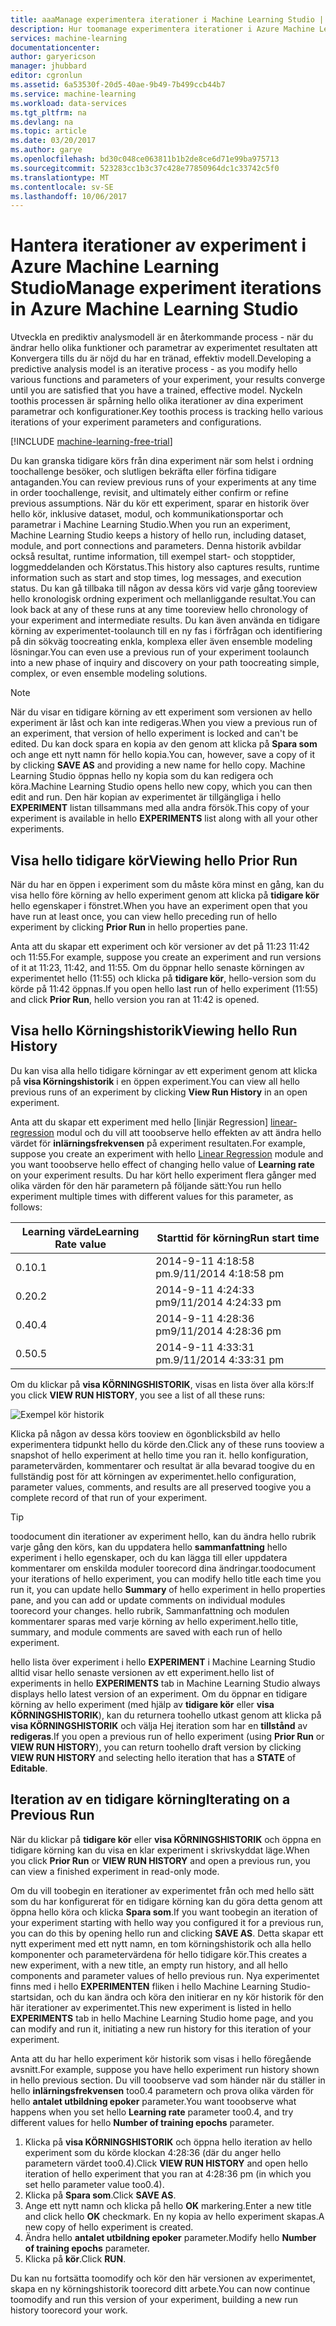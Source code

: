 ```yaml
---
title: aaaManage experimentera iterationer i Machine Learning Studio | Microsoft Docs
description: Hur toomanage experimentera iterationer i Azure Machine Learning Studio
services: machine-learning
documentationcenter: 
author: garyericson
manager: jhubbard
editor: cgronlun
ms.assetid: 6a53530f-20d5-40ae-9b49-7b499ccb44b7
ms.service: machine-learning
ms.workload: data-services
ms.tgt_pltfrm: na
ms.devlang: na
ms.topic: article
ms.date: 03/20/2017
ms.author: garye
ms.openlocfilehash: bd30c048ce063811b1b2de8ce6d71e99ba975713
ms.sourcegitcommit: 523283cc1b3c37c428e77850964dc1c33742c5f0
ms.translationtype: MT
ms.contentlocale: sv-SE
ms.lasthandoff: 10/06/2017
---
```

# <a name="manage-experiment-iterations-in-azure-machine-learning-studio"></a><span data-ttu-id="a9a78-103">Hantera iterationer av experiment i Azure Machine Learning Studio</span><span class="sxs-lookup"><span data-stu-id="a9a78-103">Manage experiment iterations in Azure Machine Learning Studio</span></span>
<span data-ttu-id="a9a78-104">Utveckla en prediktiv analysmodell är en återkommande process - när du ändrar hello olika funktioner och parametrar av experimentet resultaten att Konvergera tills du är nöjd du har en tränad, effektiv modell.</span><span class="sxs-lookup"><span data-stu-id="a9a78-104">Developing a predictive analysis model is an iterative process - as you modify hello various functions and parameters of your experiment, your results converge until you are satisfied that you have a trained, effective model.</span></span> <span data-ttu-id="a9a78-105">Nyckeln toothis processen är spårning hello olika iterationer av dina experiment parametrar och konfigurationer.</span><span class="sxs-lookup"><span data-stu-id="a9a78-105">Key toothis process is tracking hello various iterations of your experiment parameters and configurations.</span></span>

[!INCLUDE [machine-learning-free-trial](../../includes/machine-learning-free-trial.md)]

<span data-ttu-id="a9a78-106">Du kan granska tidigare körs från dina experiment när som helst i ordning toochallenge besöker, och slutligen bekräfta eller förfina tidigare antaganden.</span><span class="sxs-lookup"><span data-stu-id="a9a78-106">You can review previous runs of your experiments at any time in order toochallenge, revisit, and ultimately either confirm or refine previous assumptions.</span></span> <span data-ttu-id="a9a78-107">När du kör ett experiment, sparar en historik över hello kör, inklusive dataset, modul, och kommunikationsportar och parametrar i Machine Learning Studio.</span><span class="sxs-lookup"><span data-stu-id="a9a78-107">When you run an experiment, Machine Learning Studio keeps a history of hello run, including dataset, module, and port connections and parameters.</span></span> <span data-ttu-id="a9a78-108">Denna historik avbildar också resultat, runtime information, till exempel start- och stopptider, loggmeddelanden och Körstatus.</span><span class="sxs-lookup"><span data-stu-id="a9a78-108">This history also captures results, runtime information such as start and stop times, log messages, and execution status.</span></span> <span data-ttu-id="a9a78-109">Du kan gå tillbaka till någon av dessa körs vid varje gång tooreview hello kronologisk ordning experiment och mellanliggande resultat.</span><span class="sxs-lookup"><span data-stu-id="a9a78-109">You can look back at any of these runs at any time tooreview hello chronology of your experiment and intermediate results.</span></span> <span data-ttu-id="a9a78-110">Du kan även använda en tidigare körning av experimentet-toolaunch till en ny fas i förfrågan och identifiering på din sökväg toocreating enkla, komplexa eller även ensemble modeling lösningar.</span><span class="sxs-lookup"><span data-stu-id="a9a78-110">You can even use a previous run of your experiment toolaunch into a new phase of inquiry and discovery on your path toocreating simple, complex, or even ensemble modeling solutions.</span></span>

> [!NOTE]
> <span data-ttu-id="a9a78-111">När du visar en tidigare körning av ett experiment som versionen av hello experiment är låst och kan inte redigeras.</span><span class="sxs-lookup"><span data-stu-id="a9a78-111">When you view a previous run of an experiment, that version of hello experiment is locked and can't be edited.</span></span> <span data-ttu-id="a9a78-112">Du kan dock spara en kopia av den genom att klicka på **Spara som** och ange ett nytt namn för hello kopia.</span><span class="sxs-lookup"><span data-stu-id="a9a78-112">You can, however, save a copy of it by clicking **SAVE AS** and providing a new name for hello copy.</span></span> <span data-ttu-id="a9a78-113">Machine Learning Studio öppnas hello ny kopia som du kan redigera och köra.</span><span class="sxs-lookup"><span data-stu-id="a9a78-113">Machine Learning Studio opens hello new copy, which you can then edit and run.</span></span> <span data-ttu-id="a9a78-114">Den här kopian av experimentet är tillgängliga i hello **EXPERIMENT** listan tillsammans med alla andra försök.</span><span class="sxs-lookup"><span data-stu-id="a9a78-114">This copy of your experiment is available in hello **EXPERIMENTS** list along with all your other experiments.</span></span>
> 
> 

## <a name="viewing-hello-prior-run"></a><span data-ttu-id="a9a78-115">Visa hello tidigare kör</span><span class="sxs-lookup"><span data-stu-id="a9a78-115">Viewing hello Prior Run</span></span>
<span data-ttu-id="a9a78-116">När du har en öppen i experiment som du måste köra minst en gång, kan du visa hello före körning av hello experiment genom att klicka på **tidigare kör** hello egenskaper i fönstret.</span><span class="sxs-lookup"><span data-stu-id="a9a78-116">When you have an experiment open that you have run at least once, you can view hello preceding run of hello experiment by clicking **Prior Run** in hello properties pane.</span></span>

<span data-ttu-id="a9a78-117">Anta att du skapar ett experiment och kör versioner av det på 11:23 11:42 och 11:55.</span><span class="sxs-lookup"><span data-stu-id="a9a78-117">For example, suppose you create an experiment and run versions of it at 11:23, 11:42, and 11:55.</span></span> <span data-ttu-id="a9a78-118">Om du öppnar hello senaste körningen av experimentet hello (11:55) och klicka på **tidigare kör**, hello-version som du körde på 11:42 öppnas.</span><span class="sxs-lookup"><span data-stu-id="a9a78-118">If you open hello last run of hello experiment (11:55) and click **Prior Run**, hello version you ran at 11:42 is opened.</span></span>

## <a name="viewing-hello-run-history"></a><span data-ttu-id="a9a78-119">Visa hello Körningshistorik</span><span class="sxs-lookup"><span data-stu-id="a9a78-119">Viewing hello Run History</span></span>
<span data-ttu-id="a9a78-120">Du kan visa alla hello tidigare körningar av ett experiment genom att klicka på **visa Körningshistorik** i en öppen experiment.</span><span class="sxs-lookup"><span data-stu-id="a9a78-120">You can view all hello previous runs of an experiment by clicking **View Run History** in an open experiment.</span></span>

<span data-ttu-id="a9a78-121">Anta att du skapar ett experiment med hello [linjär Regression] [ linear-regression] modul och du vill att tooobserve hello effekten av att ändra hello värdet för **inlärningsfrekvensen** på experiment resultaten.</span><span class="sxs-lookup"><span data-stu-id="a9a78-121">For example, suppose you create an experiment with hello [Linear Regression][linear-regression] module and you want tooobserve hello effect of changing hello value of **Learning rate** on your experiment results.</span></span> <span data-ttu-id="a9a78-122">Du har kört hello experiment flera gånger med olika värden för den här parametern på följande sätt:</span><span class="sxs-lookup"><span data-stu-id="a9a78-122">You run hello experiment multiple times with different values for this parameter, as follows:</span></span>

| <span data-ttu-id="a9a78-123">Learning värde</span><span class="sxs-lookup"><span data-stu-id="a9a78-123">Learning Rate value</span></span> | <span data-ttu-id="a9a78-124">Starttid för körning</span><span class="sxs-lookup"><span data-stu-id="a9a78-124">Run start time</span></span> |
| --- | --- |
| <span data-ttu-id="a9a78-125">0.1</span><span class="sxs-lookup"><span data-stu-id="a9a78-125">0.1</span></span> |<span data-ttu-id="a9a78-126">2014-9-11 4:18:58 pm.</span><span class="sxs-lookup"><span data-stu-id="a9a78-126">9/11/2014 4:18:58 pm</span></span> |
| <span data-ttu-id="a9a78-127">0.2</span><span class="sxs-lookup"><span data-stu-id="a9a78-127">0.2</span></span> |<span data-ttu-id="a9a78-128">2014-9-11 4:24:33 pm</span><span class="sxs-lookup"><span data-stu-id="a9a78-128">9/11/2014 4:24:33 pm</span></span> |
| <span data-ttu-id="a9a78-129">0.4</span><span class="sxs-lookup"><span data-stu-id="a9a78-129">0.4</span></span> |<span data-ttu-id="a9a78-130">2014-9-11 4:28:36 pm</span><span class="sxs-lookup"><span data-stu-id="a9a78-130">9/11/2014 4:28:36 pm</span></span> |
| <span data-ttu-id="a9a78-131">0.5</span><span class="sxs-lookup"><span data-stu-id="a9a78-131">0.5</span></span> |<span data-ttu-id="a9a78-132">2014-9-11 4:33:31 pm.</span><span class="sxs-lookup"><span data-stu-id="a9a78-132">9/11/2014 4:33:31 pm</span></span> |

<span data-ttu-id="a9a78-133">Om du klickar på **visa KÖRNINGSHISTORIK**, visas en lista över alla körs:</span><span class="sxs-lookup"><span data-stu-id="a9a78-133">If you click **VIEW RUN HISTORY**, you see a list of all these runs:</span></span>

![Exempel kör historik][runhistory]

<span data-ttu-id="a9a78-135">Klicka på någon av dessa körs tooview en ögonblicksbild av hello experimentera tidpunkt hello du körde den.</span><span class="sxs-lookup"><span data-stu-id="a9a78-135">Click any of these runs tooview a snapshot of hello experiment at hello time you ran it.</span></span> <span data-ttu-id="a9a78-136">hello konfiguration, parametervärden, kommentarer och resultat är alla bevarad toogive du en fullständig post för att körningen av experimentet.</span><span class="sxs-lookup"><span data-stu-id="a9a78-136">hello configuration, parameter values, comments, and results are all preserved toogive you a complete record of that run of your experiment.</span></span>

> [!TIP]
> <span data-ttu-id="a9a78-137">toodocument din iterationer av experiment hello, kan du ändra hello rubrik varje gång den körs, kan du uppdatera hello **sammanfattning** hello experiment i hello egenskaper, och du kan lägga till eller uppdatera kommentarer om enskilda moduler toorecord dina ändringar.</span><span class="sxs-lookup"><span data-stu-id="a9a78-137">toodocument your iterations of hello experiment, you can modify hello title each time you run it, you can update hello **Summary** of hello experiment in hello properties pane, and you can add or update comments on individual modules toorecord your changes.</span></span> <span data-ttu-id="a9a78-138">hello rubrik, Sammanfattning och modulen kommentarer sparas med varje körning av hello experiment.</span><span class="sxs-lookup"><span data-stu-id="a9a78-138">hello title, summary, and module comments are saved with each run of hello experiment.</span></span>
> 
> 

<span data-ttu-id="a9a78-139">hello lista över experiment i hello **EXPERIMENT** i Machine Learning Studio alltid visar hello senaste versionen av ett experiment.</span><span class="sxs-lookup"><span data-stu-id="a9a78-139">hello list of experiments in hello **EXPERIMENTS** tab in Machine Learning Studio always displays hello latest version of an experiment.</span></span> <span data-ttu-id="a9a78-140">Om du öppnar en tidigare körning av hello experiment (med hjälp av **tidigare kör** eller **visa KÖRNINGSHISTORIK**), kan du returnera toohello utkast genom att klicka på **visa KÖRNINGSHISTORIK** och välja Hej iteration som har en **tillstånd** av **redigeras**.</span><span class="sxs-lookup"><span data-stu-id="a9a78-140">If you open a previous run of hello experiment (using **Prior Run** or **VIEW RUN HISTORY**), you can return toohello draft version by clicking **VIEW RUN HISTORY** and selecting hello iteration that has a **STATE** of **Editable**.</span></span>

## <a name="iterating-on-a-previous-run"></a><span data-ttu-id="a9a78-141">Iteration av en tidigare körning</span><span class="sxs-lookup"><span data-stu-id="a9a78-141">Iterating on a Previous Run</span></span>
<span data-ttu-id="a9a78-142">När du klickar på **tidigare kör** eller **visa KÖRNINGSHISTORIK** och öppna en tidigare körning kan du visa en klar experiment i skrivskyddat läge.</span><span class="sxs-lookup"><span data-stu-id="a9a78-142">When you click **Prior Run** or **VIEW RUN HISTORY** and open a previous run, you can view a finished experiment in read-only mode.</span></span>

<span data-ttu-id="a9a78-143">Om du vill toobegin en iterationer av experimentet från och med hello sätt som du har konfigurerat för en tidigare körning kan du göra detta genom att öppna hello köra och klicka **Spara som**.</span><span class="sxs-lookup"><span data-stu-id="a9a78-143">If you want toobegin an iteration of your experiment starting with hello way you configured it for a previous run, you can do this by opening hello run and clicking **SAVE AS**.</span></span> <span data-ttu-id="a9a78-144">Detta skapar ett nytt experiment med ett nytt namn, en tom körningshistorik och alla hello komponenter och parametervärdena för hello tidigare kör.</span><span class="sxs-lookup"><span data-stu-id="a9a78-144">This creates a new experiment, with a new title, an empty run history, and all hello components and parameter values of hello previous run.</span></span> <span data-ttu-id="a9a78-145">Nya experimentet finns med i hello **EXPERIMENTEN** fliken i hello Machine Learning Studio-startsidan, och du kan ändra och köra den initierar en ny kör historik för den här iterationer av experimentet.</span><span class="sxs-lookup"><span data-stu-id="a9a78-145">This new experiment is listed in hello **EXPERIMENTS** tab in hello Machine Learning Studio home page, and you can modify and run it, initiating a new run history for this iteration of your experiment.</span></span> 

<span data-ttu-id="a9a78-146">Anta att du har hello experiment kör historik som visas i hello föregående avsnitt.</span><span class="sxs-lookup"><span data-stu-id="a9a78-146">For example, suppose you have hello experiment run history shown in hello previous section.</span></span> <span data-ttu-id="a9a78-147">Du vill tooobserve vad som händer när du ställer in hello **inlärningsfrekvensen** too0.4 parametern och prova olika värden för hello **antalet utbildning epoker** parameter.</span><span class="sxs-lookup"><span data-stu-id="a9a78-147">You want tooobserve what happens when you set hello **Learning rate** parameter too0.4, and try different values for hello **Number of training epochs** parameter.</span></span>

1. <span data-ttu-id="a9a78-148">Klicka på **visa KÖRNINGSHISTORIK** och öppna hello iteration av hello experiment som du körde klockan 4:28:36 (där du anger hello parametern värdet too0.4).</span><span class="sxs-lookup"><span data-stu-id="a9a78-148">Click **VIEW RUN HISTORY** and open hello iteration of hello experiment that you ran at 4:28:36 pm (in which you set hello parameter value too0.4).</span></span>
2. <span data-ttu-id="a9a78-149">Klicka på **Spara som**.</span><span class="sxs-lookup"><span data-stu-id="a9a78-149">Click **SAVE AS**.</span></span>
3. <span data-ttu-id="a9a78-150">Ange ett nytt namn och klicka på hello **OK** markering.</span><span class="sxs-lookup"><span data-stu-id="a9a78-150">Enter a new title and click hello **OK** checkmark.</span></span> <span data-ttu-id="a9a78-151">En ny kopia av hello experiment skapas.</span><span class="sxs-lookup"><span data-stu-id="a9a78-151">A new copy of hello experiment is created.</span></span>
4. <span data-ttu-id="a9a78-152">Ändra hello **antalet utbildning epoker** parameter.</span><span class="sxs-lookup"><span data-stu-id="a9a78-152">Modify hello **Number of training epochs** parameter.</span></span>
5. <span data-ttu-id="a9a78-153">Klicka på **kör**.</span><span class="sxs-lookup"><span data-stu-id="a9a78-153">Click **RUN**.</span></span>

<span data-ttu-id="a9a78-154">Du kan nu fortsätta toomodify och kör den här versionen av experimentet, skapa en ny körningshistorik toorecord ditt arbete.</span><span class="sxs-lookup"><span data-stu-id="a9a78-154">You can now continue toomodify and run this version of your experiment, building a new run history toorecord your work.</span></span>

<!-- Images -->
[runhistory]:./media/machine-learning-manage-experiment-iterations/viewrunhistory.jpg


<!-- Module References -->
[linear-regression]: https://msdn.microsoft.com/library/azure/31960a6f-789b-4cf7-88d6-2e1152c0bd1a/
